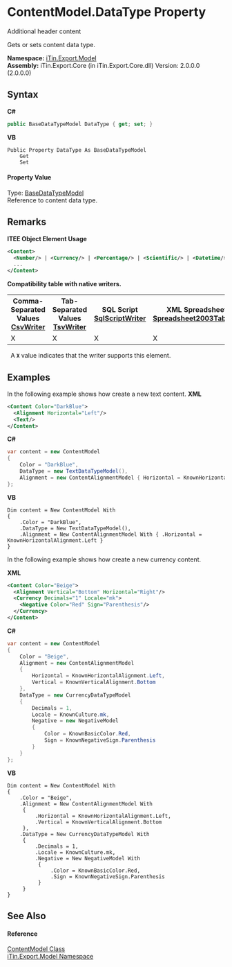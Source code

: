 # ContentModel.DataType Property 
Additional header content 

Gets or sets content data type.

**Namespace:**&nbsp;<a href="N_iTin_Export_Model">iTin.Export.Model</a><br />**Assembly:**&nbsp;iTin.Export.Core (in iTin.Export.Core.dll) Version: 2.0.0.0 (2.0.0.0)

## Syntax

**C#**<br />
``` C#
public BaseDataTypeModel DataType { get; set; }
```

**VB**<br />
``` VB
Public Property DataType As BaseDataTypeModel
	Get
	Set
```


#### Property Value
Type: <a href="T_iTin_Export_Model_BaseDataTypeModel">BaseDataTypeModel</a><br />Reference to content data type.

## Remarks

**ITEE Object Element Usage**<br />
``` XML
<Content>
  <Number/> | <Currency/> | <Percentage/> | <Scientific/> | <Datetime/> | <Special/> | <Text/>
  ...
</Content>
```


<strong>Compatibility table with native writers.</strong>
&nbsp;<table><tr><th>Comma-Separated Values<br /><a href="T_iTin_Export_Writers_CsvWriter">CsvWriter</a></th><th>Tab-Separated Values<br /><a href="T_iTin_Export_Writers_TsvWriter">TsvWriter</a></th><th>SQL Script<br /><a href="T_iTin_Export_Writers_SqlScriptWriter">SqlScriptWriter</a></th><th>XML Spreadsheet 2003<br /><a href="T_iTin_Export_Writers_Spreadsheet2003TabularWriter">Spreadsheet2003TabularWriter</a></th></tr><tr><td>X</td><td>X</td><td>X</td><td>X</td></tr></table>&nbsp;
A <strong>`X`</strong> value indicates that the writer supports this element.


## Examples
In the following example shows how create a new text content. 
**XML**<br />
``` XML
<Content Color="DarkBlue">
  <Alignment Horizontal="Left"/>
  <Text/>
</Content>
```

**C#**<br />
``` C#
var content = new ContentModel
{
    Color = "DarkBlue",
    DataType = new TextDataTypeModel(),
    Alignment = new ContentAlignmentModel { Horizontal = KnownHorizontalAlignment.Left }
};
```

**VB**<br />
``` VB
Dim content = New ContentModel With
{
    .Color = "DarkBlue",
    .DataType = New TextDataTypeModel(),
    .Alignment = New ContentAlignmentModel With { .Horizontal = KnownHorizontalAlignment.Left }
}
```

In the following example shows how create a new currency content.

**XML**<br />
``` XML
<Content Color="Beige">
  <Alignment Vertical="Bottom" Horizontal="Right"/>
  <Currency Decimals="1" Locale="mk">
    <Negative Color="Red" Sign="Parenthesis"/>
  </Currency>
</Content>
```

**C#**<br />
``` C#
var content = new ContentModel
{
    Color = "Beige",
    Alignment = new ContentAlignmentModel 
    { 
        Horizontal = KnownHorizontalAlignment.Left, 
        Vertical = KnownVerticalAlignment.Bottom 
    },
    DataType = new CurrencyDataTypeModel
    { 
        Decimals = 1,
        Locale = KnownCulture.mk,
        Negative = new NegativeModel
        {
            Color = KnownBasicColor.Red,
            Sign = KnownNegativeSign.Parenthesis
        }
    }
};
```

**VB**<br />
``` VB
Dim content = New ContentModel With
{
    .Color = "Beige",
    .Alignment = New ContentAlignmentModel With
     { 
         .Horizontal = KnownHorizontalAlignment.Left, 
         .Vertical = KnownVerticalAlignment.Bottom 
     },
    .DataType = New CurrencyDataTypeModel With
     { 
         .Decimals = 1,
         .Locale = KnownCulture.mk,
         .Negative = New NegativeModel With
          {
              .Color = KnownBasicColor.Red,
              .Sign = KnownNegativeSign.Parenthesis
          }
     }
}
```


## See Also


#### Reference
<a href="T_iTin_Export_Model_ContentModel">ContentModel Class</a><br /><a href="N_iTin_Export_Model">iTin.Export.Model Namespace</a><br />